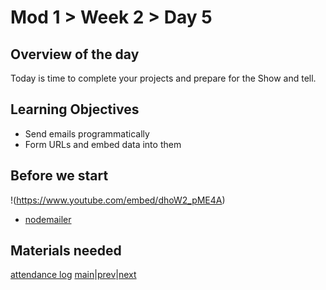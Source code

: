 # Mod 1 > Week 2 > Day 5

## Overview of the day
Today is time to complete your projects and prepare for the Show and tell.

## Learning Objectives

* Send emails programmatically
* Form URLs and embed data into them

## Before we start

!(https://www.youtube.com/embed/dhoW2_pME4A)

* [nodemailer](https://nodemailer.com/about/)

## Materials needed

[attendance log](https://platform.multiverse.io/apprentice/attendance-log/187)
[main](/swe)|[prev](/swe/mod1/wk2/day4.html)|[next](/swe/mod2/wk1/day1.html)
